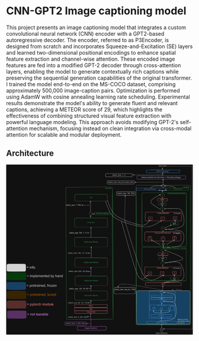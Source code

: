 # CNN-GPT2 Image captioning model

This project presents an image captioning model that integrates a custom convolutional neural network (CNN) encoder with a GPT2-based autoregressive decoder. The encoder, referred to as P3Encoder, is designed from scratch and incorporates Squeeze-and-Excitation (SE) layers and learned two-dimensional positional encodings to enhance spatial feature extraction and channel-wise attention. These encoded image features are fed into a modified GPT-2 decoder through cross-attention layers, enabling the model to generate contextually rich captions while preserving the sequential generation capabilities of the original transformer. I trained the model end-to-end on the MS-COCO dataset, comprising approximately 500,000 image-caption pairs. Optimization is performed using AdamW with cosine annealing learning rate scheduling. Experimental results demonstrate the model's ability to generate fluent and relevant captions, achieving a METEOR score of 29, which highlights the effectiveness of combining structured visual feature extraction with powerful language modeling. This approach avoids modifying GPT-2's self-attention mechanism, focusing instead on clean integration via cross-modal attention for scalable and modular deployment.

## Architecture

![Architecture](https://github.com/Dantsz/ImageCaptioningProject/blob/main/resources/architecture.png?raw=true)
